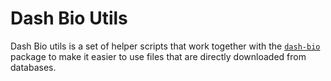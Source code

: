 # Dash Bio Utils

Dash Bio utils is a set of helper scripts that work together with the
[`dash-bio`](https://github.com/plotly/dash-bio) package to make it
easier to use files that are directly downloaded from databases.